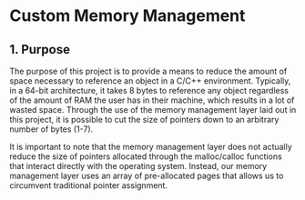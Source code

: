 # Custom Memory Management

## 1. Purpose
The purpose of this project is to provide a means to reduce the amount of space
necessary to reference an object in a C/C++ environment.
Typically, in a 64-bit architecture, it takes 8 bytes to reference any object
regardless of the amount of RAM the user has in their machine, which results in
a lot of wasted space.  Through the use of the memory management layer laid out
in this project, it is possible to cut the size of pointers down to an arbitrary
number of bytes (1-7).

It is important to note that the memory management layer does not actually
reduce the size of pointers allocated through the malloc/calloc functions that
interact directly with the operating system.  Instead, our memory management
layer uses an array of pre-allocated pages that allows us to circumvent
traditional pointer assignment.
